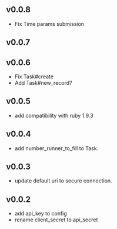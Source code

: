 ## v0.0.8

* Fix Time params submission

## v0.0.7

## v0.0.6

* Fix Task#create
* Add Task#new_record?

## v0.0.5

* add compatibility with ruby 1.9.3

## v0.0.4

* add number\_runner\_to\_fill to Task.

## v0.0.3

* update default uri to secure connection.

## v0.0.2

* add api_key to config
* rename client\_secret to api\_secret